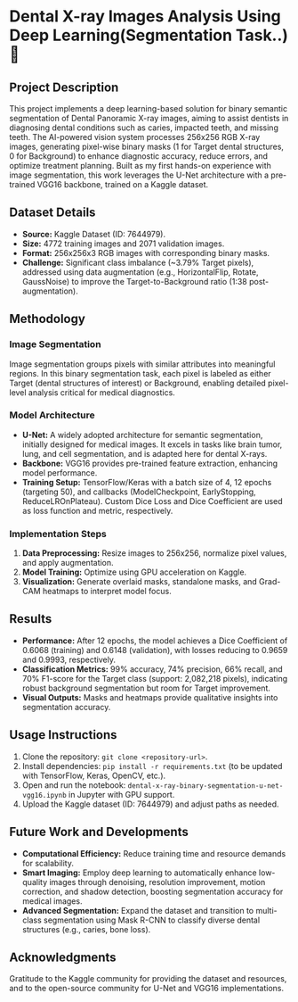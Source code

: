 # Dental X-ray Images Analysis Using Deep Learning(Segmentation Task..)🦷

## Project Description
This project implements a deep learning-based solution for binary semantic segmentation of Dental Panoramic X-ray images, aiming to assist dentists in diagnosing dental conditions such as caries, impacted teeth, and missing teeth. The AI-powered vision system processes 256x256 RGB X-ray images, generating pixel-wise binary masks (1 for Target dental structures, 0 for Background) to enhance diagnostic accuracy, reduce errors, and optimize treatment planning. Built as my first hands-on experience with image segmentation, this work leverages the U-Net architecture with a pre-trained VGG16 backbone, trained on a Kaggle dataset.

## Dataset Details
- **Source:** Kaggle Dataset (ID: 7644979).
- **Size:** 4772 training images and 2071 validation images.
- **Format:** 256x256x3 RGB images with corresponding binary masks.
- **Challenge:** Significant class imbalance (~3.79% Target pixels), addressed using data augmentation (e.g., HorizontalFlip, Rotate, GaussNoise) to improve the Target-to-Background ratio (1:38 post-augmentation).

## Methodology
### Image Segmentation
Image segmentation groups pixels with similar attributes into meaningful regions. In this binary segmentation task, each pixel is labeled as either Target (dental structures of interest) or Background, enabling detailed pixel-level analysis critical for medical diagnostics.

### Model Architecture
- **U-Net:** A widely adopted architecture for semantic segmentation, initially designed for medical images. It excels in tasks like brain tumor, lung, and cell segmentation, and is adapted here for dental X-rays.
- **Backbone:** VGG16 provides pre-trained feature extraction, enhancing model performance.
- **Training Setup:** TensorFlow/Keras with a batch size of 4, 12 epochs (targeting 50), and callbacks (ModelCheckpoint, EarlyStopping, ReduceLROnPlateau). Custom Dice Loss and Dice Coefficient are used as loss function and metric, respectively.

### Implementation Steps
1. **Data Preprocessing:** Resize images to 256x256, normalize pixel values, and apply augmentation.
2. **Model Training:** Optimize using GPU acceleration on Kaggle.
3. **Visualization:** Generate overlaid masks, standalone masks, and Grad-CAM heatmaps to interpret model focus.

## Results
- **Performance:** After 12 epochs, the model achieves a Dice Coefficient of 0.6068 (training) and 0.6148 (validation), with losses reducing to 0.9659 and 0.9993, respectively.
- **Classification Metrics:** 99% accuracy, 74% precision, 66% recall, and 70% F1-score for the Target class (support: 2,082,218 pixels), indicating robust background segmentation but room for Target improvement.
- **Visual Outputs:** Masks and heatmaps provide qualitative insights into segmentation accuracy.

## Usage Instructions
1. Clone the repository: `git clone <repository-url>`.
2. Install dependencies: `pip install -r requirements.txt` (to be updated with TensorFlow, Keras, OpenCV, etc.).
3. Open and run the notebook: `dental-x-ray-binary-segmentation-u-net-vgg16.ipynb` in Jupyter with GPU support.
4. Upload the Kaggle dataset (ID: 7644979) and adjust paths as needed.

## Future Work and Developments
- **Computational Efficiency:** Reduce training time and resource demands for scalability.
- **Smart Imaging:** Employ deep learning to automatically enhance low-quality images through denoising, resolution improvement, motion correction, and shadow detection, boosting segmentation accuracy for medical images.
- **Advanced Segmentation:** Expand the dataset and transition to multi-class segmentation using Mask R-CNN to classify diverse dental structures (e.g., caries, bone loss).

## Acknowledgments
Gratitude to the Kaggle community for providing the dataset and resources, and to the open-source community for U-Net and VGG16 implementations.
